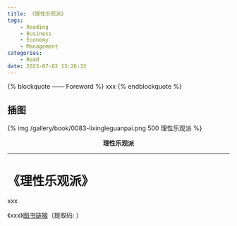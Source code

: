```yaml
---
title: 《理性乐观派》
tags:
	- Reading
	- Business
	- Economy
	- Management
categories:
	- Read
date: 2023-07-02 13:26:33
---
```


{% blockquote —— Foreword %}
xxx
{% endblockquote %}

<!-- more -->

## 插图
{% img /gallery/book/0083-lixingleguanpai.png 500 理性乐观派 %}
<p align="center"><b>理性乐观派</b></p>

-----

# 《理性乐观派》

xxx

《xxx》[图书链接](https://pan.baidu.com/s/)（提取码: ）